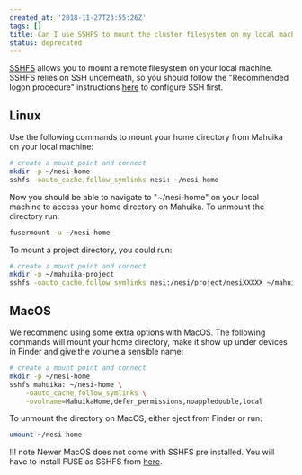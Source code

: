 ```yaml
---
created_at: '2018-11-27T23:55:26Z'
tags: []
title: Can I use SSHFS to mount the cluster filesystem on my local machine?
status: deprecated
---
```


[SSHFS](https://github.com/libfuse/sshfs) allows you to mount a remote
filesystem on your local machine. SSHFS relies on SSH underneath, so you
should follow the "Recommended logon procedure" instructions
[here](../../Getting_Started/Accessing_the_HPCs/Connecting_to_the_Cluster.md) to configure SSH
first.

## Linux

Use the following commands to mount your home directory from Mahuika on
your local machine:

```sh
# create a mount point and connect
mkdir -p ~/nesi-home
sshfs -oauto_cache,follow_symlinks nesi: ~/nesi-home
```

Now you should be able to navigate to "~/nesi-home" on your local
machine to access your home directory on Mahuika. To unmount the
directory run:

```sh
fusermount -u ~/nesi-home
```

To mount a project directory, you could run:

```sh
# create a mount point and connect
mkdir -p ~/mahuika-project
sshfs -oauto_cache,follow_symlinks nesi:/nesi/project/nesiXXXXX ~/mahuika-project
```

## MacOS

We recommend using some extra options with MacOS. The following commands
will mount your home directory, make it show up under devices in Finder
and give the volume a sensible name:

```sh
# create a mount point and connect
mkdir -p ~/nesi-home
sshfs mahuika: ~/nesi-home \
    -oauto_cache,follow_symlinks \
    -ovolname=MahuikaHome,defer_permissions,noappledouble,local 
```

To unmount the directory on MacOS, either eject from Finder or run:

```sh
umount ~/nesi-home
```

!!! note
     Newer MacOS does not come with SSHFS pre installed. You will have to
     install FUSE as SSHFS from [here](https://osxfuse.github.io/).
